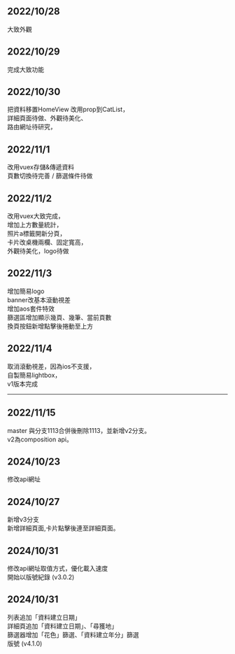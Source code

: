 ## 2022/10/28
大致外觀

## 2022/10/29
完成大致功能

## 2022/10/30
把資料移置HomeView 改用prop到CatList，<br>
詳細頁面待做、外觀待美化、<br>
路由網址待研究，

## 2022/11/1
改用vuex存儲&傳遞資料<br>
頁數切換待完善 / 篩選條件待做

## 2022/11/2
改用vuex大致完成，<br>
增加上方數量統計，<br>
照片a標籤開新分頁，<br>
卡片改桌機兩欄、固定寬高，<br>
外觀待美化，logo待做

## 2022/11/3
增加簡易logo<br>
banner改基本滾動視差<br>
增加aos套件特效<br>
篩選區增加顯示幾頁、幾筆、當前頁數<br>
換頁按鈕新增點擊後捲動至上方<br>

## 2022/11/4
取消滾動視差，因為ios不支援，<br>
自製簡易lightbox，<br>
v1版本完成<br>

_______________________________

## 2022/11/15
master 與分支1113合併後刪除1113，並新增v2分支。<br>
v2為composition api。<br>


## 2024/10/23
修改api網址


## 2024/10/27
新增v3分支<br>
新增詳細頁面,卡片點擊後連至詳細頁面。<br>


## 2024/10/31
修改api網址取值方式，優化載入速度<br>
開始以版號紀錄 (v3.0.2)<br>

## 2024/10/31
列表追加「資料建立日期」<br>
詳細頁追加「資料建立日期」、「尋獲地」<br>
篩選器增加「花色」篩選、「資料建立年分」篩選<br>
版號 (v4.1.0)<br>

